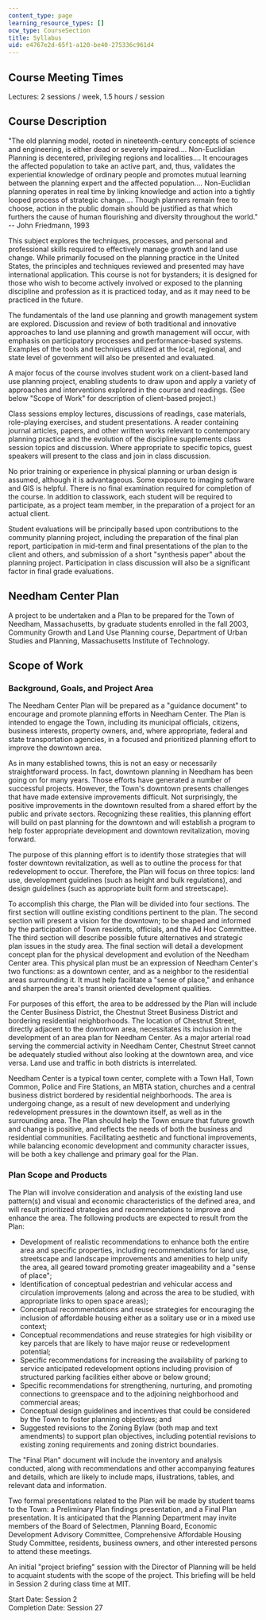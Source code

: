 ```yaml
---
content_type: page
learning_resource_types: []
ocw_type: CourseSection
title: Syllabus
uid: e4767e2d-65f1-a120-be40-275336c961d4
---
```


Course Meeting Times
--------------------

Lectures: 2 sessions / week, 1.5 hours / session

Course Description
------------------

"The old planning model, rooted in nineteenth-century concepts of science and engineering, is either dead or severely impaired.... Non-Euclidian Planning is decentered, privileging regions and localities.... It encourages the affected population to take an active part, and, thus, validates the experiential knowledge of ordinary people and promotes mutual learning between the planning expert and the affected population.... Non-Euclidian planning operates in real time by linking knowledge and action into a tightly looped process of strategic change.... Though planners remain free to choose, action in the public domain should be justified as that which furthers the cause of human flourishing and diversity throughout the world."  
\-- John Friedmann, 1993

This subject explores the techniques, processes, and personal and professional skills required to effectively manage growth and land use change. While primarily focused on the planning practice in the United States, the principles and techniques reviewed and presented may have international application. This course is not for bystanders; it is designed for those who wish to become actively involved or exposed to the planning discipline and profession as it is practiced today, and as it may need to be practiced in the future.

The fundamentals of the land use planning and growth management system are explored. Discussion and review of both traditional and innovative approaches to land use planning and growth management will occur, with emphasis on participatory processes and performance-based systems. Examples of the tools and techniques utilized at the local, regional, and state level of government will also be presented and evaluated.

A major focus of the course involves student work on a client-based land use planning project, enabling students to draw upon and apply a variety of approaches and interventions explored in the course and readings. (See below "Scope of Work" for description of client-based project.)

Class sessions employ lectures, discussions of readings, case materials, role-playing exercises, and student presentations. A reader containing journal articles, papers, and other written works relevant to contemporary planning practice and the evolution of the discipline supplements class session topics and discussion. Where appropriate to specific topics, guest speakers will present to the class and join in class discussion.

No prior training or experience in physical planning or urban design is assumed, although it is advantageous. Some exposure to imaging software and GIS is helpful. There is no final examination required for completion of the course. In addition to classwork, each student will be required to participate, as a project team member, in the preparation of a project for an actual client.

Student evaluations will be principally based upon contributions to the community planning project, including the preparation of the final plan report, participation in mid-term and final presentations of the plan to the client and others, and submission of a short "synthesis paper" about the planning project. Participation in class discussion will also be a significant factor in final grade evaluations.

Needham Center Plan
-------------------

A project to be undertaken and a Plan to be prepared for the Town of Needham, Massachusetts, by graduate students enrolled in the fall 2003, Community Growth and Land Use Planning course, Department of Urban Studies and Planning, Massachusetts Institute of Technology.

Scope of Work
-------------

### Background, Goals, and Project Area

The Needham Center Plan will be prepared as a "guidance document" to encourage and promote planning efforts in Needham Center. The Plan is intended to engage the Town, including its municipal officials, citizens, business interests, property owners, and, where appropriate, federal and state transportation agencies, in a focused and prioritized planning effort to improve the downtown area.

As in many established towns, this is not an easy or necessarily straightforward process. In fact, downtown planning in Needham has been going on for many years. Those efforts have generated a number of successful projects. However, the Town's downtown presents challenges that have made extensive improvements difficult. Not surprisingly, the positive improvements in the downtown resulted from a shared effort by the public and private sectors. Recognizing these realities, this planning effort will build on past planning for the downtown and will establish a program to help foster appropriate development and downtown revitalization, moving forward.

The purpose of this planning effort is to identify those strategies that will foster downtown revitalization, as well as to outline the process for that redevelopment to occur. Therefore, the Plan will focus on three topics: land use, development guidelines (such as height and bulk regulations), and design guidelines (such as appropriate built form and streetscape).

To accomplish this charge, the Plan will be divided into four sections. The first section will outline existing conditions pertinent to the plan. The second section will present a vision for the downtown; to be shaped and informed by the participation of Town residents, officials, and the Ad Hoc Committee. The third section will describe possible future alternatives and strategic plan issues in the study area. The final section will detail a development concept plan for the physical development and evolution of the Needham Center area. This physical plan must be an expression of Needham Center's two functions: as a downtown center, and as a neighbor to the residential areas surrounding it. It must help facilitate a "sense of place," and enhance and sharpen the area's transit oriented development qualities.

For purposes of this effort, the area to be addressed by the Plan will include the Center Business District, the Chestnut Street Business District and bordering residential neighborhoods. The location of Chestnut Street, directly adjacent to the downtown area, necessitates its inclusion in the development of an area plan for Needham Center. As a major arterial road serving the commercial activity in Needham Center, Chestnut Street cannot be adequately studied without also looking at the downtown area, and vice versa. Land use and traffic in both districts is interrelated.

Needham Center is a typical town center, complete with a Town Hall, Town Common, Police and Fire Stations, an MBTA station, churches and a central business district bordered by residential neighborhoods. The area is undergoing change, as a result of new development and underlying redevelopment pressures in the downtown itself, as well as in the surrounding area. The Plan should help the Town ensure that future growth and change is positive, and reflects the needs of both the business and residential communities. Facilitating aesthetic and functional improvements, while balancing economic development and community character issues, will be both a key challenge and primary goal for the Plan.

### Plan Scope and Products

The Plan will involve consideration and analysis of the existing land use pattern(s) and visual and economic characteristics of the defined area, and will result prioritized strategies and recommendations to improve and enhance the area. The following products are expected to result from the Plan:

*   Development of realistic recommendations to enhance both the entire area and specific properties, including recommendations for land use, streetscape and landscape improvements and amenities to help unify the area, all geared toward promoting greater imageability and a "sense of place";
*   Identification of conceptual pedestrian and vehicular access and circulation improvements (along and across the area to be studied, with appropriate links to open space areas);
*   Conceptual recommendations and reuse strategies for encouraging the inclusion of affordable housing either as a solitary use or in a mixed use context;
*   Conceptual recommendations and reuse strategies for high visibility or key parcels that are likely to have major reuse or redevelopment potential;
*   Specific recommendations for increasing the availability of parking to service anticipated redevelopment options including provision of structured parking facilities either above or below ground;
*   Specific recommendations for strengthening, nurturing, and promoting connections to greenspace and to the adjoining neighborhood and commercial areas;
*   Conceptual design guidelines and incentives that could be considered by the Town to foster planning objectives; and
*   Suggested revisions to the Zoning Bylaw (both map and text amendments) to support plan objectives, including potential revisions to existing zoning requirements and zoning district boundaries.

The "Final Plan" document will include the inventory and analysis conducted, along with recommendations and other accompanying features and details, which are likely to include maps, illustrations, tables, and relevant data and information.

Two formal presentations related to the Plan will be made by student teams to the Town: a Preliminary Plan findings presentation, and a Final Plan presentation. It is anticipated that the Planning Department may invite members of the Board of Selectmen, Planning Board, Economic Development Advisory Committee, Comprehensive Affordable Housing Study Committee, residents, business owners, and other interested persons to attend these meetings.

An initial "project briefing" session with the Director of Planning will be held to acquaint students with the scope of the project. This briefing will be held in Session 2 during class time at MIT.

Start Date: Session 2  
Completion Date: Session 27
